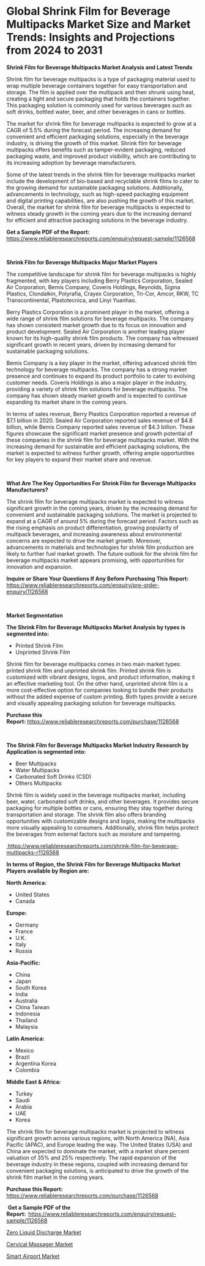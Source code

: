 <p><h1>Global Shrink Film for Beverage Multipacks Market Size and Market Trends: Insights and Projections from 2024 to 2031</h1></p><p><strong>Shrink Film for Beverage Multipacks Market Analysis and Latest Trends</strong></p>
<p><p>Shrink film for beverage multipacks is a type of packaging material used to wrap multiple beverage containers together for easy transportation and storage. The film is applied over the multipack and then shrunk using heat, creating a tight and secure packaging that holds the containers together. This packaging solution is commonly used for various beverages such as soft drinks, bottled water, beer, and other beverages in cans or bottles.</p><p>The market for shrink film for beverage multipacks is expected to grow at a CAGR of 5.5% during the forecast period. The increasing demand for convenient and efficient packaging solutions, especially in the beverage industry, is driving the growth of this market. Shrink film for beverage multipacks offers benefits such as tamper-evident packaging, reduced packaging waste, and improved product visibility, which are contributing to its increasing adoption by beverage manufacturers.</p><p>Some of the latest trends in the shrink film for beverage multipacks market include the development of bio-based and recyclable shrink films to cater to the growing demand for sustainable packaging solutions. Additionally, advancements in technology, such as high-speed packaging equipment and digital printing capabilities, are also pushing the growth of this market. Overall, the market for shrink film for beverage multipacks is expected to witness steady growth in the coming years due to the increasing demand for efficient and attractive packaging solutions in the beverage industry.</p></p>
<p><strong>Get a Sample PDF of the Report:&nbsp;</strong> <a href="https://www.reliableresearchreports.com/enquiry/request-sample/1126568">https://www.reliableresearchreports.com/enquiry/request-sample/1126568</a></p>
<p>&nbsp;</p>
<p><strong>Shrink Film for Beverage Multipacks Major Market Players</strong></p>
<p><p>The competitive landscape for shrink film for beverage multipacks is highly fragmented, with key players including Berry Plastics Corporation, Sealed Air Corporation, Bemis Company, Coveris Holdings, Reynolds, Sigma Plastics, Clondalkin, Polyrafia, Crayex Corporation, Tri-Cor, Amcor, RKW, TC Transcontinental, Plastotecnica, and Linyi Yuanhao.</p><p>Berry Plastics Corporation is a prominent player in the market, offering a wide range of shrink film solutions for beverage multipacks. The company has shown consistent market growth due to its focus on innovation and product development. Sealed Air Corporation is another leading player known for its high-quality shrink film products. The company has witnessed significant growth in recent years, driven by increasing demand for sustainable packaging solutions.</p><p>Bemis Company is a key player in the market, offering advanced shrink film technology for beverage multipacks. The company has a strong market presence and continues to expand its product portfolio to cater to evolving customer needs. Coveris Holdings is also a major player in the industry, providing a variety of shrink film solutions for beverage multipacks. The company has shown steady market growth and is expected to continue expanding its market share in the coming years.</p><p>In terms of sales revenue, Berry Plastics Corporation reported a revenue of $7.1 billion in 2020. Sealed Air Corporation reported sales revenue of $4.8 billion, while Bemis Company reported sales revenue of $4.3 billion. These figures showcase the significant market presence and growth potential of these companies in the shrink film for beverage multipacks market. With the increasing demand for sustainable and efficient packaging solutions, the market is expected to witness further growth, offering ample opportunities for key players to expand their market share and revenue.</p></p>
<p>&nbsp;</p>
<p><strong>What Are The Key Opportunities For Shrink Film for Beverage Multipacks Manufacturers?</strong></p>
<p><p>The shrink film for beverage multipacks market is expected to witness significant growth in the coming years, driven by the increasing demand for convenient and sustainable packaging solutions. The market is projected to expand at a CAGR of around 5% during the forecast period. Factors such as the rising emphasis on product differentiation, growing popularity of multipack beverages, and increasing awareness about environmental concerns are expected to drive the market growth. Moreover, advancements in materials and technologies for shrink film production are likely to further fuel market growth. The future outlook for the shrink film for beverage multipacks market appears promising, with opportunities for innovation and expansion.</p></p>
<p><strong>Inquire or Share Your Questions If Any Before Purchasing This Report:</strong> <a href="https://www.reliableresearchreports.com/enquiry/pre-order-enquiry/1126568">https://www.reliableresearchreports.com/enquiry/pre-order-enquiry/1126568</a></p>
<p>&nbsp;</p>
<p><strong>Market Segmentation</strong></p>
<p><strong>The Shrink Film for Beverage Multipacks Market Analysis by types is segmented into:</strong></p>
<p><ul><li>Printed Shrink Film</li><li>Unprinted Shrink Film</li></ul></p>
<p><p>Shrink film for beverage multipacks comes in two main market types: printed shrink film and unprinted shrink film. Printed shrink film is customized with vibrant designs, logos, and product information, making it an effective marketing tool. On the other hand, unprinted shrink film is a more cost-effective option for companies looking to bundle their products without the added expense of custom printing. Both types provide a secure and visually appealing packaging solution for beverage multipacks.</p></p>
<p><strong>Purchase this Report:&nbsp;</strong><a href="https://www.reliableresearchreports.com/purchase/1126568">https://www.reliableresearchreports.com/purchase/1126568</a></p>
<p>&nbsp;</p>
<p><strong>The Shrink Film for Beverage Multipacks Market Industry Research by Application is segmented into:</strong></p>
<p><ul><li>Beer Multipacks</li><li>Water Multipacks</li><li>Carbonated Soft Drinks (CSD)</li><li>Others Multipacks</li></ul></p>
<p><p>Shrink film is widely used in the beverage multipacks market, including beer, water, carbonated soft drinks, and other beverages. It provides secure packaging for multiple bottles or cans, ensuring they stay together during transportation and storage. The shrink film also offers branding opportunities with customizable designs and logos, making the multipacks more visually appealing to consumers. Additionally, shrink film helps protect the beverages from external factors such as moisture and tampering.</p></p>
<p><a href="https://www.reliableresearchreports.com/shrink-film-for-beverage-multipacks-r1126568">&nbsp;https://www.reliableresearchreports.com/shrink-film-for-beverage-multipacks-r1126568</a></p>
<p><strong>In terms of Region, the Shrink Film for Beverage Multipacks Market Players available by Region are:</strong></p>
<p>
    <p> <strong> North America: </strong>
        <ul>
            <li>United States</li>
            <li>Canada</li>
        </ul>
        </p> 
    <p> <strong> Europe: </strong>
        <ul>
            <li>Germany</li>
            <li>France</li>
            <li>U.K.</li>
            <li>Italy</li>
            <li>Russia</li>
        </ul>
        </p> 
    <p> <strong> Asia-Pacific: </strong>
        <ul>
            <li>China</li>
            <li>Japan</li>
            <li>South Korea</li>
            <li>India</li>
            <li>Australia</li>
            <li>China Taiwan</li>
            <li>Indonesia</li>
            <li>Thailand</li>
            <li>Malaysia</li>
        </ul>
        </p> 
    <p> <strong> Latin America: </strong>
        <ul>
            <li>Mexico</li>
            <li>Brazil</li>
            <li>Argentina Korea</li>
            <li>Colombia</li>
        </ul>
        </p> 
    <p> <strong> Middle East & Africa: </strong>
        <ul>
            <li>Turkey</li>
            <li>Saudi</li>
            <li>Arabia</li>
            <li>UAE</li>
            <li>Korea</li>
        </ul>
    </p>
    </p>
<p><p>The shrink film for beverage multipacks market is projected to witness significant growth across various regions, with North America (NA), Asia Pacific (APAC), and Europe leading the way. The United States (USA) and China are expected to dominate the market, with a market share percent valuation of 35% and 25% respectively. The rapid expansion of the beverage industry in these regions, coupled with increasing demand for convenient packaging solutions, is anticipated to drive the growth of the shrink film market in the coming years.</p></p>
<p><strong>Purchase this Report: </strong><a href="https://www.reliableresearchreports.com/purchase/1126568">https://www.reliableresearchreports.com/purchase/1126568</a></p>
<p>&nbsp;<strong>Get a Sample PDF of the Report:&nbsp;&nbsp;</strong><a href="https://www.reliableresearchreports.com/enquiry/request-sample/1126568">https://www.reliableresearchreports.com/enquiry/request-sample/1126568</a></p>
<p><strong></strong></p>
<p><p><a href="https://github.com/LaceyZemlak1/Market-Research-Report-List-1/blob/main/zero-liquid-discharge-market.md">Zero Liquid Discharge Market</a></p><p><a href="https://view.publitas.com/reportprime-1/global-cervical-massager-industry-types-applications-market-players-regional-growth-analysis-and-future-scenarios-2024-2031/">Cervical Massager Market</a></p><p><a href="https://github.com/Seman3302/Market-Research-Report-List-1/blob/main/smart-airport-market.md">Smart Airport Market</a></p></p>